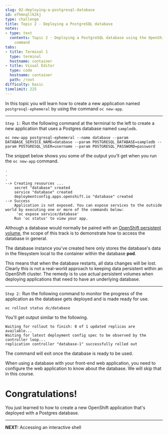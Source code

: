 ```yaml
---
slug: 02-deploying-a-postgresql-database
id: efhmnqllk2kj
type: challenge
title: Topic 2 - Deploying a PostgreSQL database
notes:
- type: text
  contents: Topic 2 - Deploying a PostgreSQL database using the OpenShift `oc new-app`
    command
tabs:
- title: Terminal 1
  type: terminal
  hostname: container
- title: Visual Editor
  type: code
  hostname: container
  path: /root
difficulty: basic
timelimit: 225
---
```


In this topic you will learn how to create a new application named `postgresql-ephemeral` by using the command `oc new-app`.

----

`Step 1:` Run the following command at the terminal to the left to create a new application that uses a Postgres database named `sampledb`.

```
oc new-app postgresql-ephemeral --name database --param DATABASE_SERVICE_NAME=database --param POSTGRESQL_DATABASE=sampledb --param POSTGRESQL_USER=username --param POSTGRESQL_PASSWORD=password
```

The snippet below shows you some of the output you'll get when you run the `oc new-app` command.

```
.
.
.
--> Creating resources ...
    secret "database" created
    service "database" created
    deploymentconfig.apps.openshift.io "database" created
--> Success
    Application is not exposed. You can expose services to the outside world by executing one or more of the commands below:
     'oc expose service/database'
    Run 'oc status' to view your app.
```

Although a database would normally be paired with an [OpenShift persistent volume](https://docs.openshift.com/container-platform/3.11/dev_guide/persistent_volumes.html), the scope of this track is to demonstrate how to access the database in general.

The database instance you've created here only stores the database's data in the filesystem local to the container within the database **pod**.

This means that when the database restarts, all data changes will be lost. Clearly this is not a real-world approach to keeping data persistent within an OpenShift cluster. The remedy is to use actual persistent volumes when deploying applications that need to have an underlying database.

----

`Step 2:` Run the following command to monitor the progress of the application as the database gets deployed and is made ready for use.

```
oc rollout status dc/database
```

You'll get output similar to the following.

```
Waiting for rollout to finish: 0 of 1 updated replicas are available...
Waiting for latest deployment config spec to be observed by the controller loop...
replication controller "database-1" successfully rolled out
```

The command will exit once the database is ready to be used.

When using a database with your front-end web application, you need to configure the web application to know about the database. We will skip that in this course.

# Congratulations!

You just learned to how to create a new OpenShift application that's deployed with a Postgres database.

----

**NEXT:** Accessing an interactive shell